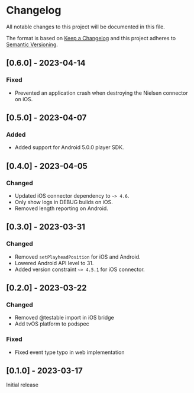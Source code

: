 # Changelog

All notable changes to this project will be documented in this file.

The format is based on [Keep a Changelog](http://keepachangelog.com/en/1.0.0/)
and this project adheres to [Semantic Versioning](http://semver.org/spec/v2.0.0.html).

## [0.6.0] - 2023-04-14

### Fixed

- Prevented an application crash when destroying the Nielsen connector on iOS.

## [0.5.0] - 2023-04-07

### Added

- Added support for Android 5.0.0 player SDK.

## [0.4.0] - 2023-04-05

### Changed

- Updated iOS connector dependency to `~> 4.6`.
- Only show logs in DEBUG builds on iOS.
- Removed length reporting on Android.

## [0.3.0] - 2023-03-31

### Changed

- Removed `setPlayheadPosition` for iOS and Android.
- Lowered Android API level to 31.
- Added version constraint `~> 4.5.1` for iOS connector.

## [0.2.0] - 2023-03-22

### Changed

- Removed @testable import in iOS bridge
- Add tvOS platform to podspec

### Fixed

- Fixed event type typo in web implementation

## [0.1.0] - 2023-03-17

Initial release
